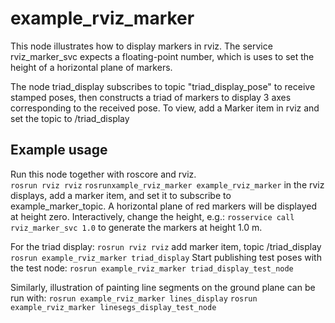 # example_rviz_marker
This node illustrates how to display markers in rviz. 
The service rviz_marker_svc expects a floating-point number, which is uses to 
set the height of a horizontal plane of markers.

The node triad_display subscribes to topic "triad_display_pose" to receive stamped poses, then
constructs a triad of markers to display 3 axes corresponding to the received pose.
To view, add a Marker item in rviz and set the topic to /triad_display

## Example usage
Run this node together with roscore and rviz.  
`rosrun rviz rviz`
`rosrunxample_rviz_marker example_rviz_marker` 
in the rviz displays, add a marker item, and set it to subscribe to example_marker_topic.
A horizontal plane of red markers will be displayed at height zero.  Interactively, change the height, e.g.:
`rosservice call rviz_marker_svc 1.0`
to generate the markers at height 1.0 m.

For the triad display:
`rosrun rviz rviz`
add marker item, topic /triad_display
`rosrun example_rviz_marker triad_display`
Start publishing test poses with the test node:
`rosrun example_rviz_marker triad_display_test_node`

Similarly, illustration of painting line segments on the ground plane can be run with:
`rosrun example_rviz_marker lines_display`
`rosrun example_rviz_marker linesegs_display_test_node`

    
